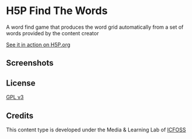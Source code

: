 H5P Find The Words
==========

A word find game that produces the word grid automatically from a set of words provided by the content creator

[See it in action on H5P.org](https://h5p.org/find-the-words)

## Screenshots


## License

[GPL v3](LICENSE)

## Credits

This content type is developed under the Media & Learning Lab of [ICFOSS](https://icfoss.in)
